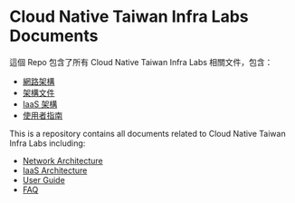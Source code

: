 # Cloud Native Taiwan Infra Labs Documents

這個 Repo 包含了所有 Cloud Native Taiwan Infra Labs 相關文件，包含：

- [網路架構](architecture/network.md)
- [架構文件](architecture/network.md)
- [IaaS 架構](architecture/iaas.md)
- [使用者指南](user-guide/openstack.md)

This is a repository contains all documents related to Cloud Native Taiwan Infra Labs including:

- [Network Architecture](architecture/network.md)
- [IaaS Architecture](architecture/iaas.md)
- [User Guide](user-guide/openstack.md)
- [FAQ](user-guide/faq.md)
